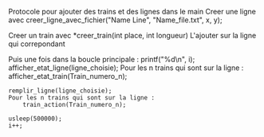 Protocole pour ajouter des trains et des lignes dans le main
Creer une ligne avec creer_ligne_avec_fichier("Name Line", "Name_file.txt", x, y);

Creer un train avec *creer_train(int place, int longueur)
L'ajouter sur la ligne qui correpondant

Puis une fois dans la boucle principale :
	printf("%d\n", i);
	afficher_etat_ligne(ligne_choisie);
	Pour les n trains qui sont sur la ligne :
		afficher_etat_train(Train_numero_n);
		
	remplir_ligne(ligne_choisie);
	Pour les n trains qui sont sur la ligne :
		train_action(Train_numero_n);
		
	usleep(500000);
	i++;

